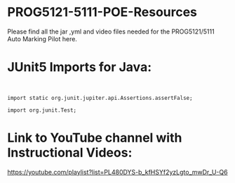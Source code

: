# PROG5121-5111-POE-Resources
Please find all the jar ,yml and video files  needed for the PROG5121/5111 Auto Marking Pilot here.
# JUnit5 Imports for Java:
```import static org.junit.jupiter.api.Assertions.assertEquals;


import static org.junit.jupiter.api.Assertions.assertFalse;

import org.junit.Test;
```

# Link to YouTube channel with Instructional Videos:
https://youtube.com/playlist?list=PL480DYS-b_kfHSYf2yzLgto_mwDr_U-Q6


